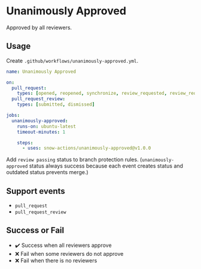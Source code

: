 # Unanimously Approved

Approved by all reviewers.

## Usage

Create `.github/workflows/unanimously-approved.yml`.

```yml
name: Unanimously Approved

on:
  pull_request:
    types: [opened, reopened, synchronize, review_requested, review_request_removed]
  pull_request_review:
    types: [submitted, dismissed]

jobs:
  unanimously-approved:
    runs-on: ubuntu-latest
    timeout-minutes: 1

    steps:
      - uses: snow-actions/unanimously-approved@v1.0.0
```

Add `review passing` status to branch protection rules.
(`unanimously-approved` status always success because each event creates status and outdated status prevents merge.)

## Support events

* `pull_request`
* `pull_request_review`

## Success or Fail

* :heavy_check_mark: Success when all reviewers approve
* :x: Fail when some reviewers do not approve
* :x: Fail when there is no reviewers
